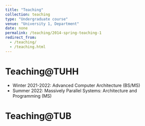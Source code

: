 ```yaml
---
title: "Teaching"
collection: teaching
type: "Undergraduate course"
venue: "University 1, Department"
date: none
permalink: /teaching/2014-spring-teaching-1
redirect_from: 
  - /teaching/
  - /teaching.html
---
```


Teaching@TUHH
===

* Winter 2021-2022: Advanced Computer Architecture (BS/MS)
* Summer 2022: Massively Parallel Systems: Architecture and Programming (MS)

Teaching@TUB 
===
